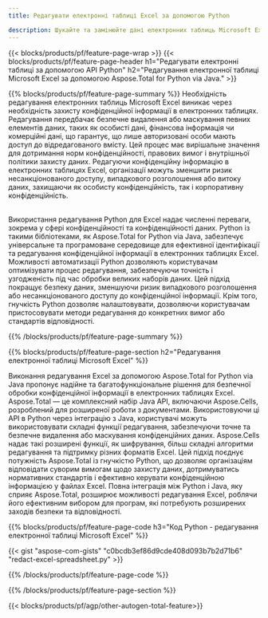 ```yaml
---
title: Редагувати електронні таблиці Excel за допомогою Python  

description: Шукайте та замінюйте дані електронних таблиць Microsoft Excel XLSX XLS за допомогою програми Python.
---
```


{{< blocks/products/pf/feature-page-wrap >}}
{{< blocks/products/pf/feature-page-header h1="Редагувати електронні таблиці за допомогою API Python" h2="Редагування електронної таблиці Microsoft Excel за допомогою Aspose.Total for Python via Java." >}}

{{% blocks/products/pf/feature-page-summary %}}
Необхідність редагування електронних таблиць Microsoft Excel виникає через необхідність захисту конфіденційної інформації в електронних таблицях.  Редагування передбачає безпечне видалення або маскування певних елементів даних, таких як особисті дані, фінансова інформація чи комерційні дані, що гарантує, що лише авторизовані особи мають доступ до відредагованого вмісту.  Цей процес має вирішальне значення для дотримання норм конфіденційності, правових вимог і внутрішньої політики захисту даних.  Редагуючи конфіденційну інформацію в електронних таблицях Excel, організації можуть зменшити ризик несанкціонованого доступу, випадкового розголошення або витоку даних, захищаючи як особисту конфіденційність, так і корпоративну конфіденційність.  <br /><br />

Використання редагування Python для Excel надає численні переваги, зокрема у сфері конфіденційності та конфіденційності даних.  Python із такими бібліотеками, як Aspose.Total for Python via Java, забезпечує універсальне та програмоване середовище для ефективної ідентифікації та редагування конфіденційної інформації в електронних таблицях Excel.  Можливості автоматизації Python дозволяють користувачам оптимізувати процес редагування, забезпечуючи точність і узгодженість під час обробки великих наборів даних. Цей підхід покращує безпеку даних, зменшуючи ризик випадкового розголошення або несанкціонованого доступу до конфіденційної інформації.  Крім того, гнучкість Python дозволяє налаштовувати, дозволяючи користувачам пристосовувати методи редагування до конкретних вимог або стандартів відповідності.

{{% /blocks/products/pf/feature-page-summary  %}}

{{% blocks/products/pf/feature-page-section  h2="Редагування електронної таблиці Microsoft Excel" %}}

Виконання редагування Excel за допомогою Aspose.Total for Python via Java пропонує надійне та багатофункціональне рішення для безпечної обробки конфіденційної інформації в електронних таблицях Excel. Aspose.Total — це комплексний набір Java API, включаючи Aspose.Cells, розроблений для розширеної роботи з документами.  Використовуючи ці API в Python через інтеграцію з Java, користувачі можуть використовувати складні функції редагування, забезпечуючи точне та безпечне видалення або маскування конфіденційних даних.  Aspose.Cells надає такі розширені функції, як шифрування, більш складні алгоритми редагування та підтримку різних форматів Excel.  Цей підхід поєднує потужність Aspose.Total із гнучкістю Python, що дозволяє організаціям відповідати суворим вимогам щодо захисту даних, дотримуватись нормативних стандартів і ефективно керувати конфіденційною інформацією у файлах Excel.  Повна інтеграція між Python і Java, яку сприяє Aspose.Total, розширює можливості редагування Excel, роблячи його ефективним вибором для програм, які потребують розширених заходів безпеки та відповідності.

{{% blocks/products/pf/feature-page-code h3="Код Python - редагування електронної таблиці Microsoft Excel" %}}

{{< gist "aspose-com-gists" "c0bcdb3ef86d9cde408d093b7b2d71b6" "redact-excel-spreadsheet.py" >}}

{{% /blocks/products/pf/feature-page-code  %}}

{{% /blocks/products/pf/feature-page-section %}}

{{< blocks/products/pf/agp/other-autogen-total-feature>}}